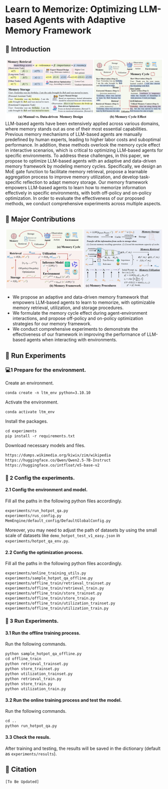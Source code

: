 # Learn to Memorize: Optimizing LLM-based Agents with Adaptive Memory Framework

## 📝 Introduction
![figure1](./assets/figure1.png)
LLM-based agents have been extensively applied across various domains, where memory stands out as one of their most essential capabilities. Previous memory mechanisms of LLM-based agents are manually predefined by human experts, leading to higher labor costs and suboptimal performance. In addition, these methods overlook the memory cycle effect in interactive scenarios, which is critical to optimizing LLM-based agents for specific environments. To address these challenges, in this paper, we propose to optimize LLM-based agents with an adaptive and data-driven memory framework by modeling memory cycles. Specifically, we design an MoE gate function to facilitate memory retrieval, propose a learnable aggregation process to improve memory utilization, and develop task-specific reflection to adapt memory storage. Our memory framework empowers LLM-based agents to learn how to memorize information effectively in specific environments, with both off-policy and on-policy optimization. In order to evaluate the effectiveness of our proposed methods, we conduct comprehensive experiments across multiple aspects.

## 📌 Major Contributions

![figure2](./assets/figure2.png)

- We propose an adaptive and data-driven memory framework that empowers LLM-based agents to learn to memorize, with optimizable memory retrieval, utilization, and storage procedures.
- We formulate the memory cycle effect during agent-environment interactions, and propose off-policy and on-policy optimization strategies for our memory framework.
- We conduct comprehensive experiments to demonstrate the effectiveness of our framework in improving the performance of LLM-based agents when interacting with environments.

## 🚀 Run Experiments

### 💻1 Prepare for the environment.

Create an environment.

```shell
conda create -n ltm_env python=3.10.10
```

Activate the environment.

```shell
conda activate ltm_env
```

Install the packages.

```shell
cd experiments
pip install -r requirements.txt
```

Download necessary models and files.
```
https://dumps.wikimedia.org/kiwix/zim/wikipedia
https://huggingface.co/Qwen/Qwen2.5-7B-Instruct
https://huggingface.co/intfloat/e5-base-v2
```

### 📝 2 Config the experiments.

#### 2.1 Config the environment and model.
Fill all the paths in the following python files accordingly.
```
experiments/run_hotpot_qa.py
experiments/rus_config.py
MemEngine/default_config/DefaultGlobalConfig.py
```
Moreover, you may need to adjust the path of datasets by using the small scale of datasets like `demo_hotpot_test_v1_easy.json` in `experiments/hotpot_qa_env.py`.

#### 2.2 Config the optimization process.
Fill all the paths in the following python files accordingly.
```
experiments/online_training_utils.py
experiments/sample_hotpot_qa_offline.py
experiments/offline_train/retrieval_trainset.py
experiments/offline_train/retrieval_train.py
experiments/offline_train/store_trainset.py
experiments/offline_train/store_train.py
experiments/offline_train/utilization_trainset.py
experiments/offline_train/utilization_train.py
```
### 📝 3 Run Experiments.
#### 3.1 Run the offline training process.
Run the following commands.
```shell
python sample_hotpot_qa_offline.py
cd offline_train
python retrieval_trainset.py
python store_trainset.py
python utilization_trainset.py
python retrieval_train.py
python store_train.py
python utilization_train.py
```
#### 3.2 Run the online training process and test the model.
Run the following commands.
```shell
cd ..
python run_hotpot_qa.py
```

#### 3.3 Check the resuls.
After training and testing, the results will be saved in the dictionary (default as `experiments/results`).

## 🔗 Citation

```
[To Be Updated]
```
